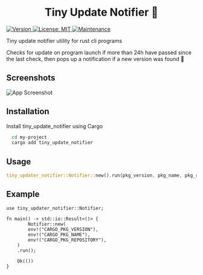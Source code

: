 
<h1 align="center">Tiny Update Notifier 🔔</h1>
<p>
  <a href="https://github.com/Araxeus/tiny-update-notifier/releases" target="_blank">
    <img alt="Version" src="https://img.shields.io/crates/v/tiny_update_notifier" onerror='this.onerror=undefined; this.src="https://img.shields.io/badge/version-1.0.0-blue.svg?cacheSeconds=2592000"'/>
  </a>
  <a href="https://github.com/Araxeus/tiny-update-notifier/blob/main/LICENSE" target="_blank">
    <img alt="License: MIT" src="https://img.shields.io/github/license/Araxeus/tiny-update-notifier?color=yellow" />
  </a>
   <a href="https://github.com/Araxeus/tiny-update-notifier" target="_blank">
    <img alt="Maintenance" src="https://img.shields.io/badge/Maintained%3F-yes-green.svg" />
  </a>
</p>

Tiny update notifier utility for rust cli programs

Checks for update on program launch if more than 24h have passed since the last check, then pops up a notification if a new version was found 📢

## Screenshots

![App Screenshot](https://user-images.githubusercontent.com/78568641/210151741-701ca397-d9bb-4acc-8e62-292a1d7495d4.png)

## Installation

Install tiny_update_notifier using Cargo

```bash
  cd my-project
  cargo add tiny_update_notifier
```
    
## Usage

```rust
tiny_updater_notifier::Notifier::new().run(pkg_version, pkg_name, pkg_repo_url)
```

## Example

```rust,no_run
use tiny_updater_notifier::Notifier;

fn main() -> std::io::Result<()> {
        Notifier::new(
        env!("CARGO_PKG_VERSION"),
        env!("CARGO_PKG_NAME"),
        env!("CARGO_PKG_REPOSITORY"),
    )
    .run();

    Ok(())
}
```
